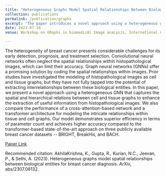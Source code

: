 ```yaml
---
title: "Heterogeneous Graphs Model Spatial Relationships Between Biological Entities for Breast Cancer Diagnosis"
collection: publications
permalink: /publication/graphs
excerpt: 'The paper introduces a novel approach using a heterogeneous graph neural network to capture spatial and hierarchical relations in histopathological images, achieving higher accuracy than transformer-based models on breast cancer datasets.'
date: 2023-07-16
venue: Workshop on GRaphs in biomedicAl Image anaLysis, International Conference on Medical Image Computing and Computer Assisted Intervention

---
```

The heterogeneity of breast cancer presents considerable challenges for its early detection, prognosis, and treatment selection. Convolutional neural networks often neglect the spatial relationships within histopathological images, which can limit their accuracy. Graph neural networks (GNNs) offer a promising solution by coding the spatial relationships within images. Prior studies have investigated the modeling of histopathological images as cell and tissue graphs, but they have not fully tapped into the potential of extracting interrelationships between these biological entities. In this paper, we present a novel approach using a heterogeneous GNN that captures the spatial and hierarchical relations between cell and tissue graphs to enhance the extraction of useful information from histopathological images. We also compare the performance of a cross-attention-based network and a transformer architecture for modeling the intricate relationships within tissue and cell graphs. Our model demonstrates superior efficiency in terms of parameter count and achieves higher accuracy compared to the transformer-based state-of-the-art approach on three publicly available breast cancer datasets -- BRIGHT, BreakHis, and BACH.

[Paper Link](https://arxiv.org/abs/2307.08132)

Recommended citation: AkhilaKrishna, K., Gupta, R., Kurian, N.C., Jeevan, P., & Sethi, A. (2023). Heterogeneous graphs model spatial relationships between biological entities for breast cancer diagnosis. ArXiv, abs/2307.08132.